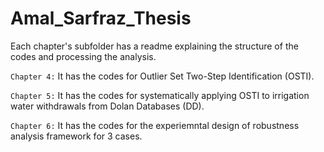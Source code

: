 # Amal_Sarfraz_Thesis
 
Each chapter's subfolder has a readme explaining the structure of the codes and processing the analysis. 


`Chapter 4:` It has the codes for Outlier Set Two-Step Identification (OSTI).

`Chapter 5:` It has the codes for systematically applying OSTI to irrigation water withdrawals from Dolan Databases (DD).

`Chapter 6:` It has the codes for the experiemntal design of robustness analysis framework for 3 cases. 




